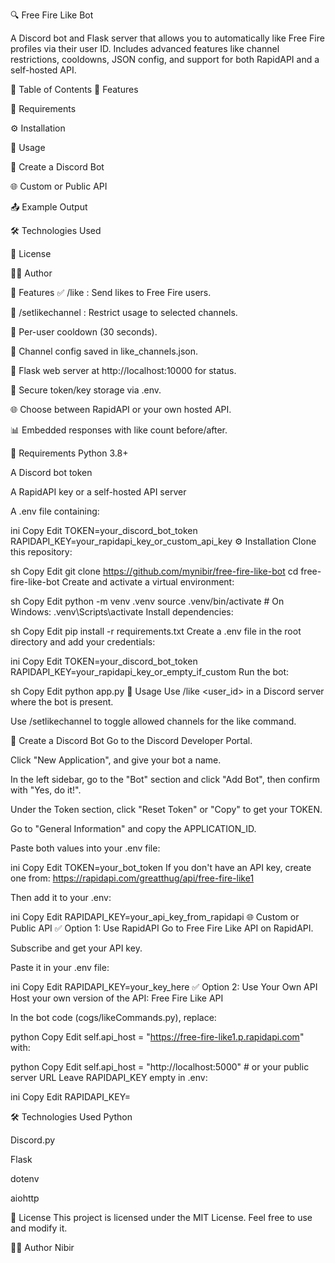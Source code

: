 ﻿🔍 Free Fire Like Bot


A Discord bot and Flask server that allows you to automatically like Free Fire profiles via their user ID.
Includes advanced features like channel restrictions, cooldowns, JSON config, and support for both RapidAPI and a self-hosted API.

📌 Table of Contents
🚀 Features

🧰 Requirements

⚙️ Installation

💬 Usage

🤖 Create a Discord Bot

🌐 Custom or Public API

📤 Example Output

🛠 Technologies Used

📄 License

👨‍💻 Author

🚀 Features
✅ /like <uid>: Send likes to Free Fire users.

🔐 /setlikechannel <channel>: Restrict usage to selected channels.

🔁 Per-user cooldown (30 seconds).

🧠 Channel config saved in like_channels.json.

📡 Flask web server at http://localhost:10000 for status.

🔑 Secure token/key storage via .env.

🌐 Choose between RapidAPI or your own hosted API.

📊 Embedded responses with like count before/after.

🧰 Requirements
Python 3.8+

A Discord bot token

A RapidAPI key or a self-hosted API server

A .env file containing:

ini
Copy
Edit
TOKEN=your_discord_bot_token
RAPIDAPI_KEY=your_rapidapi_key_or_custom_api_key
⚙️ Installation
Clone this repository:

sh
Copy
Edit
git clone https://github.com/mynibir/free-fire-like-bot
cd free-fire-like-bot
Create and activate a virtual environment:

sh
Copy
Edit
python -m venv .venv
source .venv/bin/activate  # On Windows: .venv\Scripts\activate
Install dependencies:

sh
Copy
Edit
pip install -r requirements.txt
Create a .env file in the root directory and add your credentials:

ini
Copy
Edit
TOKEN=your_discord_bot_token
RAPIDAPI_KEY=your_rapidapi_key_or_empty_if_custom
Run the bot:

sh
Copy
Edit
python app.py
💬 Usage
Use /like <user_id> in a Discord server where the bot is present.

Use /setlikechannel <channel> to toggle allowed channels for the like command.

🤖 Create a Discord Bot
Go to the Discord Developer Portal.

Click "New Application", and give your bot a name.

In the left sidebar, go to the "Bot" section and click "Add Bot", then confirm with "Yes, do it!".

Under the Token section, click "Reset Token" or "Copy" to get your TOKEN.

Go to "General Information" and copy the APPLICATION_ID.

Paste both values into your .env file:

ini
Copy
Edit
TOKEN=your_bot_token
If you don't have an API key, create one from:
https://rapidapi.com/greatthug/api/free-fire-like1

Then add it to your .env:

ini
Copy
Edit
RAPIDAPI_KEY=your_api_key_from_rapidapi
🌐 Custom or Public API
✅ Option 1: Use RapidAPI
Go to Free Fire Like API on RapidAPI.

Subscribe and get your API key.

Paste it in your .env file:

ini
Copy
Edit
RAPIDAPI_KEY=your_key_here
✅ Option 2: Use Your Own API
Host your own version of the API: Free Fire Like API

In the bot code (cogs/likeCommands.py), replace:

python
Copy
Edit
self.api_host = "https://free-fire-like1.p.rapidapi.com"
with:

python
Copy
Edit
self.api_host = "http://localhost:5000"  # or your public server URL
Leave RAPIDAPI_KEY empty in .env:

ini
Copy
Edit
RAPIDAPI_KEY=



🛠 Technologies Used
Python

Discord.py

Flask

dotenv

aiohttp

📄 License
This project is licensed under the MIT License. Feel free to use and modify it.

👨‍💻 Author
Nibir